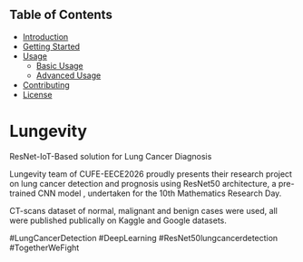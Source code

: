 ## Table of Contents

* [Introduction](#introduction)
* [Getting Started](#getting-started)
* [Usage](usage)
    * [Basic Usage](#basic-usage)
    * [Advanced Usage](#advanced-usage)
* [Contributing](#contributing)
* [License](#license)









# Lungevity
ResNet-IoT-Based solution for Lung Cancer Diagnosis

Lungevity team of CUFE-EECE2026 proudly presents their research project on lung cancer detection and prognosis using ResNet50 architecture, a pre-trained CNN model , undertaken for the 10th Mathematics Research Day.

CT-scans dataset of normal, malignant and benign cases were used, all were published publically on Kaggle and Google datasets.


#LungCancerDetection #DeepLearning #ResNet50lungcancerdetection #TogetherWeFight
